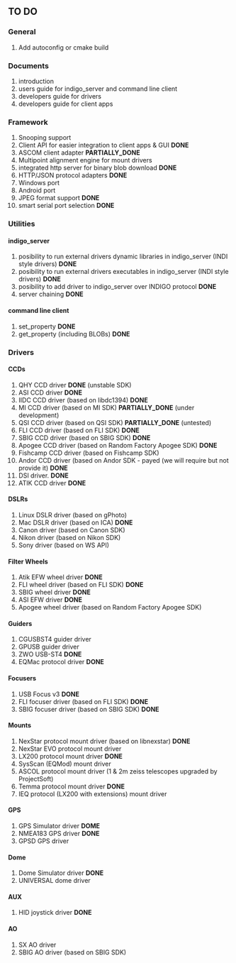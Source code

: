 ## TO DO

### General

1. Add autoconfig or cmake build

### Documents

1. introduction
2. users guide for indigo_server and command line client
3. developers guide for drivers
4. developers guide for client apps

### Framework

1. Snooping support
2. Client API for easier integration to client apps & GUI __DONE__
3. ASCOM client adapter __PARTIALLY_DONE__
4. Multipoint alignment engine for mount drivers
5. integrated http server for binary blob download __DONE__
6. HTTP/JSON protocol adapters __DONE__
7. Windows port
8. Android port
9. JPEG format support __DONE__
10. smart serial port selection __DONE__

### Utilities

#### indigo_server

1. posibility to run external drivers dynamic libraries in indigo_server (INDI style drivers) __DONE__
2. posibility to run external drivers executables in indigo_server (INDI style drivers) __DONE__
3. posibility to add driver to indigo_server over INDIGO protocol __DONE__
4. server chaining __DONE__

#### command line client

1. set_property __DONE__
2. get_property (including BLOBs) __DONE__

### Drivers

#### CCDs

1. QHY CCD driver __DONE__ (unstable SDK)
2. ASI CCD driver __DONE__
3. IIDC CCD driver (based on libdc1394) __DONE__
4. MI CCD driver (based on MI SDK) __PARTIALLY_DONE__ (under development)
5. QSI CCD driver (based on QSI SDK) __PARTIALLY_DONE__ (untested)
6. FLI CCD driver (based on FLI SDK) __DONE__
7. SBIG CCD driver (based on SBIG SDK) __DONE__
8. Apogee CCD driver (based on Random Factory Apogee SDK) __DONE__
9. Fishcamp CCD driver (based on Fishcamp SDK)
10. Andor CCD driver (based on Andor SDK - payed (we will require but not provide it) __DONE__
12. DSI driver. __DONE__
13. ATIK CCD driver __DONE__

#### DSLRs

1. Linux DSLR driver (based on gPhoto)
2. Mac DSLR driver (based on ICA) __DONE__
3. Canon driver (based on Canon SDK)
4. Nikon driver (based on Nikon SDK)
5. Sony driver (based on WS API)

#### Filter Wheels

1. Atik EFW wheel driver __DONE__
2. FLI wheel driver (based on FLI SDK) __DONE__
3. SBIG wheel driver __DONE__
4. ASI EFW driver __DONE__
5. Apogee wheel driver (based on Random Factory Apogee SDK)

#### Guiders

1. CGUSBST4 guider driver
2. GPUSB guider driver
3. ZWO USB-ST4 __DONE__
7. EQMac protocol driver __DONE__

#### Focusers

1. USB Focus v3 __DONE__
2. FLI focuser driver (based on FLI SDK) __DONE__
3. SBIG focuser driver (based on SBIG SDK) __DONE__

#### Mounts

1. NexStar protocol mount driver (based on libnexstar) __DONE__
2. NexStar EVO protocol mount driver
3. LX200 protocol mount driver __DONE__
4. SysScan (EQMod) mount driver
5. ASCOL protocol mount driver (1 & 2m zeiss telescopes upgraded by ProjectSoft)
6. Temma protocol mount driver __DONE__
7. IEQ protocol (LX200 with extensions) mount driver

#### GPS
1. GPS Simulator driver __DOME__
2. NMEA183 GPS driver __DONE__
3. GPSD GPS driver

#### Dome
1. Dome Simulator driver __DONE__
2. UNIVERSAL dome driver

#### AUX

1. HID joystick driver __DONE__

#### AO

1. SX AO driver
2. SBIG AO driver (based on SBIG SDK)
